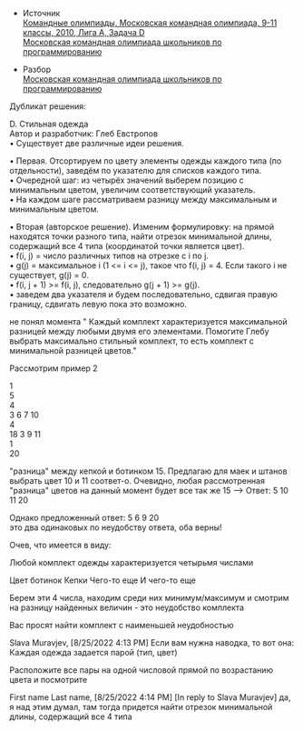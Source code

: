 - Источник  
 [Командные олимпиады, Московская командная олимпиада, 9-11 классы, 2010, Лига А, Задача D](https://informatics.msk.ru/py-source/source/dir/17218-454)  
[Московская командная олимпиада школьников по программированию](https://olympiads.ru/team/archive/2010.html)

- Разбор  
[Московская командная олимпиада школьников по программированию](https://olympiads.ru/team/archive/2010.html)  

Дубликат решения:  

D. Стильная одежда  
Автор и разработчик: Глеб Евстропов  
• Существует две различные идеи решения.  

• Первая. Отсортируем по цвету элементы одежды каждого типа (по отдельности), заведём по указателю для списков каждого типа.  
• Очередной шаг: из четырёх значений выберем позицию с минимальным цветом, увеличим соответствующий указатель.  
• На каждом шаге рассматриваем разницу между максимальным и минимальным цветом.  

• Вторая (авторское решение). Изменим формулировку: на прямой находятся точки разного типа, найти отрезок минимальной длины, содержащий все 4 типа (координатой точки является цвет).  
• f(i, j) = число различных типов на отрезке с i по j.  
• g(j) = максимальное i (1 <= i <= j), такое что f(i, j) = 4. Если такого i не существует, g(j) = 0.  
• f(i, j + 1) >= f(i, j), следовательно g(j + 1) >= g(j).  
• заведем два указателя и будем последовательно, сдвигая правую границу, сдвигать левую пока это возможно. 





не понял момента " Каждый комплект характеризуется максимальной разницей между любыми двумя его элементами. Помогите Глебу выбрать максимально стильный комплект, то есть комплект с минимальной разницей цветов."

Рассмотрим пример 2

1  
5  
4  
3 6 7 10  
4  
18 3 9 11  
1  
20  


"разница" между кепкой и ботинком 15.  Предлагаю для маек и штанов выбрать цвет 10 и 11 соответ-о. Очевидно, любая рассмотренная "разница" цветов на данный момент будет все так же 15 —>  Ответ: 5 10 11 20

Однако предложенный ответ: 5 6 9 20  
 это два одинаковых по неудобству ответа, оба верны!



Очев, что имеется в виду:

Любой комплект одежды характеризуется четырьмя числами

Цвет ботинок
Кепки
Чего-то еще
И чего-то еще

Берем эти 4 числа, находим среди них минимум/максимум и смотрим на разницу найденных величин - это неудобство комплекта

Вас просят найти комплект с наименьшей неудобностью







Slava Muravjev, [8/25/2022 4:13 PM]
Если вам нужна наводка, то вот она:
Каждая одежда задается парой (тип, цвет)

Расположите все пары на одной числовой прямой по возрастанию цвета и посмотрите

First name Last name, [8/25/2022 4:14 PM]
[In reply to Slava Muravjev]
да, я над этим думал, там тогда придется найти отрезок минимальной длины, содержащий все 4 типа
